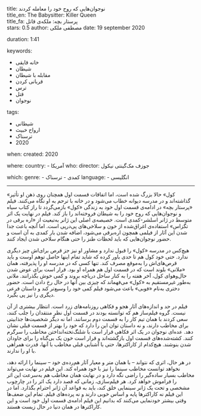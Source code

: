 
title: نوجوان‌هایی که روح خود را معامله کردند  
title_en: The Babysitter: Killer Queen  
title_fa: پرستار بچه: ملکه‌ی قاتل  
stars: 0.5
author: مصطفی ملکی
date: 19 september 2020

duration: 1:41

keywords:
  - خانه قایقی
  - شیطان
  - مقابله با شیطان
  - قربانی کردن
  - ترس
  - قتل
  - نوجوان

tags:
  - شیطانی
  - ارواح خبیث
  - ترسناک
  - 2020

when:
  created: 2020

where:
  country:
    - آمریکا
who:
  director: جوزف مک‌گینتی نیکول
   
which:
  genre:
    - کمدی
    - ترسناک
  language:
    - انگلیسی
   
---

«کول» حالا بزرگ شده است، اما اتفاقات قسمت اول همچنان روی ذهن او تأثیر گذاشته‌اند و در مدرسه دیوانه خطاب می‌شود و در خانه با ترحم به او نگاه می‌کنند. فیلم «پرستار بچه» در ادامه‌ی قسمت اول خود به زندگی «کول» بازمی‌گردد تا راز کتاب سیاه و نوجوان‌هایی که روح خود را به شیطان فروخته‌اند را باز کند. فیلم در نهایت یک اثر متوسط در ژانر اسلشر-کمدی است. خصیصه‌ی اصلی این ژانر به‌تبعیت از «اره برقی در تگزاس»‌ استفاده‌ی اغراق‌شده از خون و سلاخی‌های پی‌درپی است. اما آنچه باعث جدا شدن این آثار از فیلمی همچون اره‌برقی می‌شود، اضافه‌ شدن بار کمدی به آن است و حضور نوجوان‌هایی که باید لحظات طنز را حتی هنگام سلاخی‌ شدن ایجاد کنند. 

هیچ‌کس در مدرسه «کول» را قبول ندارد و مشاور او نیز جز قرص برای‌اش چیز دیگری ندارد. حتی خود کول هم تا حدی باور کرده که شاید تمام اینها حاصل توهم اوست و باید قرص‌های‌اش را به‌موقع مصرف کند. تنها کسی که در مدرسه او را پذیرفته، همان «ملانی» بلوند است که در قسمت اول هم همراه او بود. قرار است برای عوض شدن حال‌و‌هوای کول، آخر هفته را به کنار ساحل دریاچه بروند و کمی خوش بگذرانند. ملانی به‌طور غیرمستقیم به «کول» می‌فهماند که چیزی بین آنها در حال رخ دادن است. حضور دختری به‌نام «فوبی» باعث می‌شود فیلم کمی خود را وسیع‌تر کند و داستان فرعی دیگری را نیز پی بگیرد. 

فیلم در حد و اندازه‌های آثار هجو و فکاهی روزنامه‌های زرد است. انتظار بیشتری از آن نیست. گروه فیلم‌ساز هم که توانسته بودند در قسمت اول نظر منتقدان را جلب کنند، سعی کردند با همان تیم کار را به قسمت دوم برسانند. اما نه دیگر شخصیت‌ها جذابیتی برای مخاطب دارند، و نه داستان توان این را دارد که خود را بهتر از قسمت قبلی نشان دهد. عده‌ای نوجوان در یک اثر فکاهی قرار است با شلنگ‌تخته‌انداختن مخاطب را سرگرم کنند. کشته‌شده‌های قسمت اول بازگشته‌اند و قرار است خون یک بی‌گناه را برای جاودان شدن بنوشند. هیچ‌کدام از کاراکترها، حتی با آشنایی قبلی مخاطب با آنها، قدرت همراهی با او را ندارند.

در هر حال، اثری که نتواند – با همان متر و معیار آثار هم‌رده‌ی خود – سینما را ارائه دهد، نخواهد توانست مخاطب سینما را نیز با خود همراه کند. این فیلم در نهایت می‌تواند مخاطب بسیار ساده‌گیر را راضی نگه دارد و در نهایت همان مخاطب هم به‌سرعت این اثر را فراموش خواهد کرد. هر فیلم‌سازی، زمانی که قصد دارد یک اثر را در چارچوب مشخصی و تحت یک ژانر سینمایی خلق کند، باید به قواعد آن ژانر احترام بگذارد. اما در این فیلم نه کاراکترها پایه‌ و اساس خوبی دارند و نه پرده‌های فیلم. تمام این ضعف‌ها وقتی بیشتر خودنمایی می‌کنند که بدانیم این فیلم ادامه‌ی قسمت اول خود است و این کاراکترها در همان دنیا در حال زیست هستند.